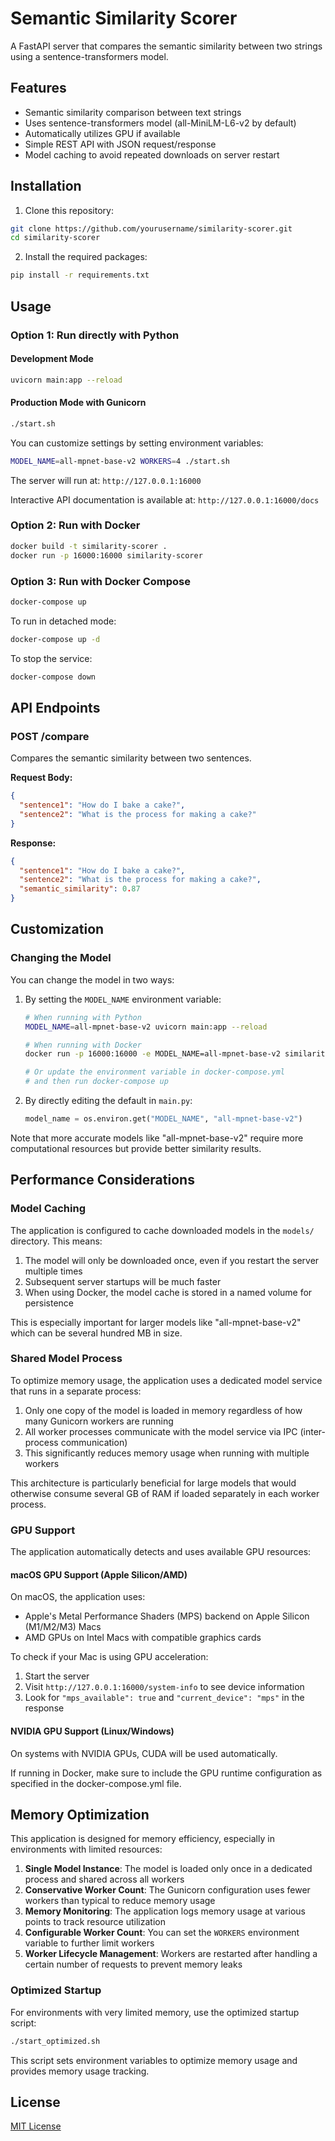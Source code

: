 # Semantic Similarity Scorer

A FastAPI server that compares the semantic similarity between two strings using a sentence-transformers model.

## Features

- Semantic similarity comparison between text strings
- Uses sentence-transformers model (all-MiniLM-L6-v2 by default)
- Automatically utilizes GPU if available
- Simple REST API with JSON request/response
- Model caching to avoid repeated downloads on server restart

## Installation

1. Clone this repository:
```bash
git clone https://github.com/yourusername/similarity-scorer.git
cd similarity-scorer
```

2. Install the required packages:
```bash
pip install -r requirements.txt
```

## Usage

### Option 1: Run directly with Python

#### Development Mode
```bash
uvicorn main:app --reload
```

#### Production Mode with Gunicorn
```bash
./start.sh
```

You can customize settings by setting environment variables:
```bash
MODEL_NAME=all-mpnet-base-v2 WORKERS=4 ./start.sh
```

The server will run at: `http://127.0.0.1:16000`

Interactive API documentation is available at: `http://127.0.0.1:16000/docs`

### Option 2: Run with Docker

```bash
docker build -t similarity-scorer .
docker run -p 16000:16000 similarity-scorer
```

### Option 3: Run with Docker Compose

```bash
docker-compose up
```

To run in detached mode:
```bash
docker-compose up -d
```

To stop the service:
```bash
docker-compose down
```

## API Endpoints

### POST /compare

Compares the semantic similarity between two sentences.

**Request Body:**
```json
{
  "sentence1": "How do I bake a cake?",
  "sentence2": "What is the process for making a cake?"
}
```

**Response:**
```json
{
  "sentence1": "How do I bake a cake?",
  "sentence2": "What is the process for making a cake?",
  "semantic_similarity": 0.87
}
```

## Customization

### Changing the Model

You can change the model in two ways:

1. By setting the `MODEL_NAME` environment variable:

   ```bash
   # When running with Python
   MODEL_NAME=all-mpnet-base-v2 uvicorn main:app --reload
   
   # When running with Docker
   docker run -p 16000:16000 -e MODEL_NAME=all-mpnet-base-v2 similarity-scorer
   
   # Or update the environment variable in docker-compose.yml
   # and then run docker-compose up
   ```

2. By directly editing the default in `main.py`:

   ```python
   model_name = os.environ.get("MODEL_NAME", "all-mpnet-base-v2")
   ```

Note that more accurate models like "all-mpnet-base-v2" require more computational resources but provide better similarity results.

## Performance Considerations

### Model Caching

The application is configured to cache downloaded models in the `models/` directory. This means:

1. The model will only be downloaded once, even if you restart the server multiple times
2. Subsequent server startups will be much faster
3. When using Docker, the model cache is stored in a named volume for persistence

This is especially important for larger models like "all-mpnet-base-v2" which can be several hundred MB in size.

### Shared Model Process

To optimize memory usage, the application uses a dedicated model service that runs in a separate process:

1. Only one copy of the model is loaded in memory regardless of how many Gunicorn workers are running
2. All worker processes communicate with the model service via IPC (inter-process communication)
3. This significantly reduces memory usage when running with multiple workers

This architecture is particularly beneficial for large models that would otherwise consume several GB of RAM if loaded separately in each worker process.

### GPU Support

The application automatically detects and uses available GPU resources:

#### macOS GPU Support (Apple Silicon/AMD)

On macOS, the application uses:
- Apple's Metal Performance Shaders (MPS) backend on Apple Silicon (M1/M2/M3) Macs
- AMD GPUs on Intel Macs with compatible graphics cards

To check if your Mac is using GPU acceleration:
1. Start the server
2. Visit `http://127.0.0.1:16000/system-info` to see device information
3. Look for `"mps_available": true` and `"current_device": "mps"` in the response

#### NVIDIA GPU Support (Linux/Windows)

On systems with NVIDIA GPUs, CUDA will be used automatically.

If running in Docker, make sure to include the GPU runtime configuration as specified in the docker-compose.yml file.

## Memory Optimization

This application is designed for memory efficiency, especially in environments with limited resources:

1. **Single Model Instance**: The model is loaded only once in a dedicated process and shared across all workers
2. **Conservative Worker Count**: The Gunicorn configuration uses fewer workers than typical to reduce memory usage
3. **Memory Monitoring**: The application logs memory usage at various points to track resource utilization
4. **Configurable Worker Count**: You can set the `WORKERS` environment variable to further limit workers
5. **Worker Lifecycle Management**: Workers are restarted after handling a certain number of requests to prevent memory leaks

### Optimized Startup

For environments with very limited memory, use the optimized startup script:

```bash
./start_optimized.sh
```

This script sets environment variables to optimize memory usage and provides memory usage tracking.

## License

[MIT License](LICENSE)
